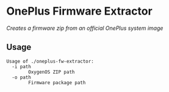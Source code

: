 # OnePlus Firmware Extractor
*Creates a firmware zip from an official OnePlus system image*

## Usage
```
Usage of ./oneplus-fw-extractor:
  -i path
    	OxygenOS ZIP path
  -o path
    	Firmware package path
```